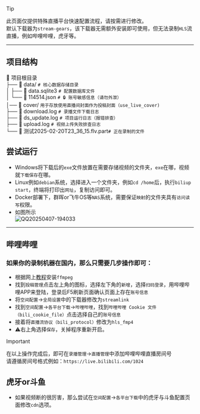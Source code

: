 <!--  -->
> [!TIP]
> 此页面仅提供特殊直播平台快速配置流程，请按需进行修改。   
> 默认下载器为`stream-gears`，该下载器无需额外安装即可使用，但无法录制`HLS`流直播，例如哔哩哔哩，虎牙等。


--------------
## 项目结构   


📁 项目根目录  
├── 📁 data/          `# 核心数据存储目录 `   
│   ├── 📜 data.sqlite3 `# 配置数据库文件`    
│   └── 📜 114514.json `# 🔒 账号敏感信息（请勿外泄）`    
│── 📁 cover/          `用于存放使用直播间封面作为投稿封面（use_live_cover)`   
├── 📜 download.log    `# 录播文件下载日志`    
├── 📜 ds_update.log   `# 项目运行日志（报错排查）`    
├── 📜 upload.log     `# 视频上传失败排查日志`  
└── 📜 测试2025-02-20T23_36_15.flv.part`# 正在录制的文件`   

## 尝试运行   

* Windows将下载后的`exe`文件放置在需要存储视频的文件夹，`exe`在哪，视频就`下载保存`在哪。
* Linux例如`debian`系统，选择进入一个文件夹，例如`cd /home`后，执行`biliup start`，终端将打印出`网址`，复制访问即可。   
* Docker部署下，群晖or飞牛OS等`NAS`系统，需要保证`映射`的文件夹具有`访问读写`权限。
* 如图所示   
![QQ20250407-194033](https://github.com/user-attachments/assets/18f32a57-41c9-454a-8bcf-709665d97730)



----


## 哔哩哔哩   

### 如果你的录制机器在国内，那么只需要几步操作即可：   

* 根据网上[教程](https://zhuanlan.zhihu.com/p/20064729434)安装`ffmpeg`   
* 找到`投稿管理`点击左上角的图标，选择左下角的`新增`，选择`扫码登录`，用哔哩哔哩APP来登陆，登录后F5刷新页面确认页面上存在`账号信息`      
* 将`空间配置`→`全局设置`中的下载器修改为`streamlink`   
* 找到`空间配置`→`各平台下载`→`哔哩哔哩`，找到`哔哩哔哩 Cookie 文件（bili_cookie_file）`点击选择自己的`账号信息`   
* 接着将`直播流协议（bili_protocol）`修改为`hls_fmp4`   
* ⚠️右上角选择`保存`，关掉程序重新开启。

> [!IMPORTANT]
> 在以上操作完成后，即可在`录播管理`→`直播管理`中添加哔哩哔哩直播房间号   
> 请遵循房间号格式例如：`https://live.bilibili.com/1024`

## 虎牙or斗鱼   

* 如果视频断的很厉害，那么尝试在`空间配置`→`各平台下载`中的虎牙与斗鱼配置页面修改`cdn`选项。


